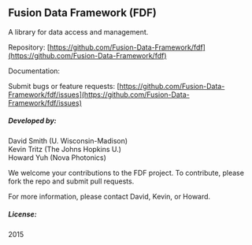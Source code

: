 ## Fusion Data Framework (FDF)

A library for data access and management.

Repository: [https://github.com/Fusion-Data-Framework/fdf](https://github.com/Fusion-Data-Framework/fdf)

Documentation:

Submit bugs or feature requests: [https://github.com/Fusion-Data-Framework/fdf/issues](https://github.com/Fusion-Data-Framework/fdf/issues)

##### Developed by:

David Smith (U. Wisconsin-Madison)<br />
Kevin Tritz (The Johns Hopkins U.)<br />
Howard Yuh (Nova Photonics)

We welcome your contributions to the FDF project.  To contribute, please fork the repo and submit pull requests.

For more information, please contact David, Kevin, or Howard.

##### License:

2015
